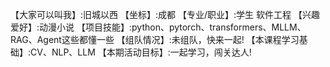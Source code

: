 【大家可以叫我】:旧城以西
【坐标】:成都
【专业/职业】:学生 软件工程
【兴趣爱好】:动漫小说
【项目技能】:python、pytorch、transformers、MLLM、RAG、Agent这些都懂一些
【组队情况】:未组队，快来一起!
【本课程学习基础】:CV、NLP、LLM
【本期活动目标】:一起学习，闯关达人!